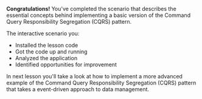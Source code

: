 **Congratulations!** You've completed the scenario that describes the essential concepts behind implementing a basic version of the Command Query Responsibility Segregation (CQRS) pattern.

The interactive scenario you:


* Installed the lesson code
* Got the code up and running
* Analyzed the application
* Identified opportunities for improvement

In next lesson you'll take a look at how to implement a more advanced example of the Command Query Responsibility Segregation (CQRS) pattern that takes a event-driven approach to data management.